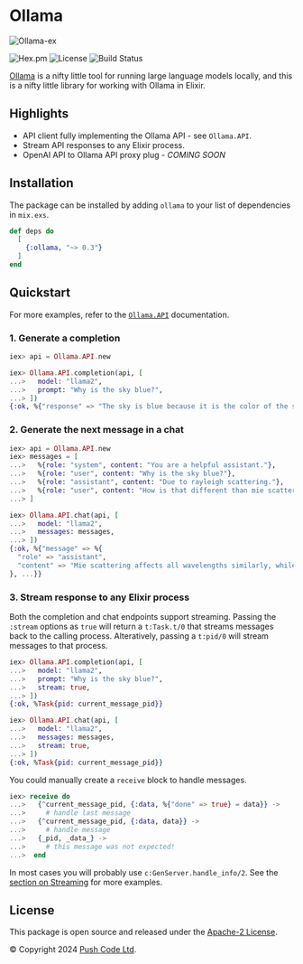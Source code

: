 # Ollama

![Ollama-ex](https://raw.githubusercontent.com/lebrunel/ollama-ex/main/media/poster.webp)

![Hex.pm](https://img.shields.io/hexpm/v/ollama?color=informational)
![License](https://img.shields.io/github/license/lebrunel/ollama-ex?color=informational)
![Build Status](https://img.shields.io/github/actions/workflow/status/lebrunel/ollama-ex/elixir.yml?branch=main)

[Ollama](https://ollama.ai) is a nifty little tool for running large language models locally, and this is a nifty little library for working with Ollama in Elixir.

## Highlights

- API client fully implementing the Ollama API - see `Ollama.API`.
- Stream API responses to any Elixir process.
- OpenAI API to Ollama API proxy plug - *COMING SOON*

## Installation

The package can be installed by adding `ollama` to your list of dependencies in `mix.exs`.

```elixir
def deps do
  [
    {:ollama, "~> 0.3"}
  ]
end
```

## Quickstart

For more examples, refer to the [`Ollama.API`](https://hexdocs.pm/ollama/Ollama.API.html) documentation.

### 1. Generate a completion

```elixir
iex> api = Ollama.API.new

iex> Ollama.API.completion(api, [
...>   model: "llama2",
...>   prompt: "Why is the sky blue?",
...> ])
{:ok, %{"response" => "The sky is blue because it is the color of the sky.", ...}}
```

### 2. Generate the next message in a chat

```elixir
iex> api = Ollama.API.new
iex> messages = [
...>   %{role: "system", content: "You are a helpful assistant."},
...>   %{role: "user", content: "Why is the sky blue?"},
...>   %{role: "assistant", content: "Due to rayleigh scattering."},
...>   %{role: "user", content: "How is that different than mie scattering?"},
...> ]

iex> Ollama.API.chat(api, [
...>   model: "llama2",
...>   messages: messages,
...> ])
{:ok, %{"message" => %{
  "role" => "assistant",
  "content" => "Mie scattering affects all wavelengths similarly, while Rayleigh favors shorter ones."
}, ...}}
```

### 3. Stream response to any Elixir process

Both the completion and chat endpoints support streaming. Passing the `:stream`
options as `true` will return a `t:Task.t/0` that streams messages back to the
calling process. Alteratively, passing a `t:pid/0` will stream messages to that
process.

```elixir
iex> Ollama.API.completion(api, [
...>   model: "llama2",
...>   prompt: "Why is the sky blue?",
...>   stream: true,
...> ])
{:ok, %Task{pid: current_message_pid}}

iex> Ollama.API.chat(api, [
...>   model: "llama2",
...>   messages: messages,
...>   stream: true,
...> ])
{:ok, %Task{pid: current_message_pid}}
```

You could manually create a `receive` block to handle messages.

```elixir
iex> receive do
...>   {^current_message_pid, {:data, %{"done" => true} = data}} ->
...>     # handle last message
...>   {^current_message_pid, {:data, data}} ->
...>     # handle message
...>   {_pid, _data_} ->
...>     # this message was not expected!
...>  end
```

In most cases you will probably use `c:GenServer.handle_info/2`. See the
[section on Streaming](https://hexdocs.pm/ollama/Ollama.API.html#module-streaming) for more examples.

## License

This package is open source and released under the [Apache-2 License](https://github.com/lebrunel/ollama/blob/master/LICENSE).

© Copyright 2024 [Push Code Ltd](https://www.pushcode.com/).

